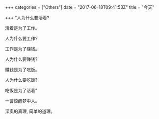 +++
categories = ["Others"]
date = "2017-06-18T09:41:53Z"
title = "今天"

+++
"人为什么要活着?

活着是为了工作。

人为什么要工作?

工作是为了赚钱。

人为什么要赚钱?

赚钱是为了吃饭。

人为什么要吃饭?

吃饭是为了活着"

一言惊醒梦中人。

深奥的真理, 简单的道理。